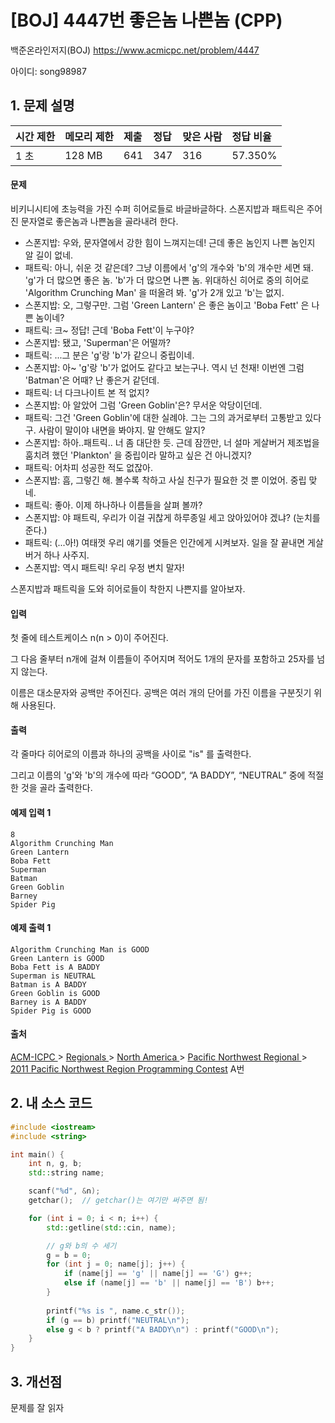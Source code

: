 # [BOJ] 4447번 좋은놈 나쁜놈 (CPP)

백준온라인저지(BOJ) https://www.acmicpc.net/problem/4447

아이디: song98987



## 1. 문제 설명

| 시간 제한 | 메모리 제한 | 제출 | 정답 | 맞은 사람 | 정답 비율 |
| :-------- | :---------- | :--- | :--- | :-------- | :-------- |
| 1 초      | 128 MB      | 641  | 347  | 316       | 57.350%   |

#### 문제

비키니시티에 초능력을 가진 수퍼 히어로들로 바글바글하다. 스폰지밥과 패트릭은 주어진 문자열로 좋은놈과 나쁜놈을 골라내려 한다.

- 스폰지밥: 우와, 문자열에서 강한 힘이 느껴지는데! 근데 좋은 놈인지 나쁜 놈인지 알 길이 없네.
- 패트릭: 아니, 쉬운 것 같은데? 그냥 이름에서 'g'의 개수와 'b'의 개수만 세면 돼. 'g'가 더 많으면 좋은 놈. 'b'가 더 많으면 나쁜 놈. 위대하신 히어로 중의 히어로 'Algorithm Crunching Man' 을 떠올려 봐. 'g'가 2개 있고 'b'는 없지.
- 스폰지밥: 오, 그렇구만. 그럼 'Green Lantern' 은 좋은 놈이고 'Boba Fett' 은 나쁜 놈이네?
- 패트릭: 크~ 정답! 근데 'Boba Fett'이 누구야?
- 스폰지밥: 됐고, 'Superman'은 어떨까?
- 패트릭: ...그 분은 'g'랑 'b'가 같으니 중립이네.
- 스폰지밥: 아~ 'g'랑 'b'가 없어도 같다고 보는구나. 역시 넌 천재! 이번엔 그럼 'Batman'은 어때? 난 좋은거 같던데.
- 패트릭: 너 다크나이트 본 적 없지?
- 스폰지밥: 아 알았어 그럼 'Green Goblin'은? 무서운 악당이던데.
- 패트릭: 그건 'Green Goblin'에 대한 실례야. 그는 그의 과거로부터 고통받고 있다구. 사람이 말이야 내면을 봐야지. 말 안해도 알지?
- 스폰지밥: 하아..패트릭.. 너 좀 대단한 듯. 근데 잠깐만, 너 설마 게살버거 제조법을 훔치려 했던 'Plankton' 을 중립이라 말하고 싶은 건 아니겠지?
- 패트릭: 어차피 성공한 적도 없잖아.
- 스폰지밥: 흠, 그렇긴 해. 볼수록 착하고 사실 친구가 필요한 것 뿐 이었어. 중립 맞네.
- 패트릭: 좋아. 이제 하나하나 이름들을 살펴 볼까?
- 스폰지밥: 야 패트릭, 우리가 이걸 귀찮게 하루종일 세고 앉아있어야 겠냐? (눈치를 준다.)
- 패트릭: (...아!)  여태껏 우리 얘기를 엿들은 인간에게 시켜보자. 일을 잘 끝내면 게살버거 하나 사주지.
- 스폰지밥: 역시 패트릭! 우리 우정 변치 말자!

스폰지밥과 패트릭을 도와 히어로들이 착한지 나쁜지를 알아보자. 

#### 입력

첫 줄에 테스트케이스 n(n > 0)이 주어진다.

그 다음 줄부터 n개에 걸쳐 이름들이 주어지며 적어도 1개의 문자를 포함하고 25자를 넘지 않는다.

이름은 대소문자와 공백만 주어진다. 공백은 여러 개의 단어를 가진 이름을 구분짓기 위해 사용된다.

#### 출력

각 줄마다 히어로의 이름과 하나의 공백을 사이로 "is" 를 출력한다.

그리고 이름의 'g'와 'b'의 개수에 따라 “GOOD”, “A BADDY”, “NEUTRAL”  중에 적절한 것을 골라 출력한다.



#### 예제 입력 1

```
8
Algorithm Crunching Man
Green Lantern
Boba Fett
Superman
Batman
Green Goblin
Barney
Spider Pig
```

#### 예제 출력 1

```
Algorithm Crunching Man is GOOD
Green Lantern is GOOD
Boba Fett is A BADDY
Superman is NEUTRAL
Batman is A BADDY
Green Goblin is GOOD
Barney is A BADDY
Spider Pig is GOOD
```



#### 출처

[ACM-ICPC ](https://www.acmicpc.net/category/1)> [Regionals ](https://www.acmicpc.net/category/7)> [North America ](https://www.acmicpc.net/category/8)> [Pacific Northwest Regional ](https://www.acmicpc.net/category/33)> [2011 Pacific Northwest Region Programming Contest](https://www.acmicpc.net/category/detail/126) A번



## 2. 내 소스 코드

```C++
#include <iostream>
#include <string>

int main() {
	int n, g, b;
	std::string name;

	scanf("%d", &n);
	getchar();  // getchar()는 여기만 써주면 됨!

	for (int i = 0; i < n; i++) {
		std::getline(std::cin, name);

		// g와 b의 수 세기
		g = b = 0;
		for (int j = 0; name[j]; j++) {
			if (name[j] == 'g' || name[j] == 'G') g++;
			else if (name[j] == 'b' || name[j] == 'B') b++;
		}
		
		printf("%s is ", name.c_str());
		if (g == b) printf("NEUTRAL\n");
		else g < b ? printf("A BADDY\n") : printf("GOOD\n");
	}
}
```



## 3. 개선점

문제를 잘 읽자